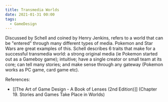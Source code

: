 ```yaml
---
title: Transmedia Worlds
date: 2021-01-31 00:00
tags:
  - GameDesign
---
```


Discussed by Schell and coined by Henry Jenkins, refers to a world that can be "entered" through many different types of media. Pokemon and Star Wars are great examples of this. Schell describes 6 traits that make for a successful transmedia world: a strong original media (ie Pokemon started out as a Gameboy game); intuitive; have a single creator or small team at its core; can tell many stories; and make sense through any gateway (Pokemon works as PC game, card game etc).

References:

* [[The Art of Game Design - A Book of Lenses (2nd Edition)]] (Chapter 19. Stories and Games Take Place in Worlds)